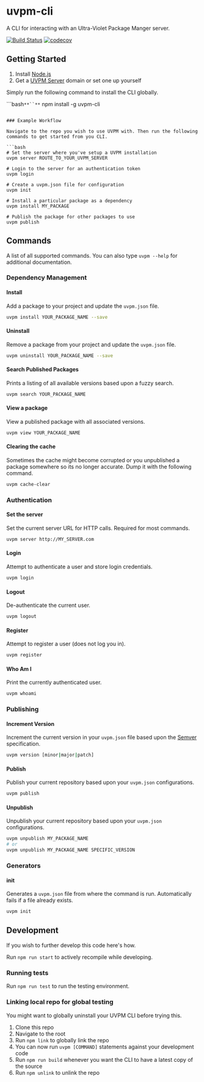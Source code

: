 # uvpm-cli

A CLI for interacting with an Ultra-Violet Package Manger server.

[![Build Status](https://travis-ci.org/ashblue/uvpm-cli.svg?branch=master)](https://travis-ci.org/ashblue/uvpm-cli)
[![codecov](https://codecov.io/gh/ashblue/uvpm-cli/branch/master/graph/badge.svg)](https://codecov.io/gh/ashblue/uvpm-cli)

## Getting Started

1. Install [Node.js](https://nodejs.org)
1. Get a [UVPM Server](https://github.com/ashblue/uvpm-server) domain or set one up yourself

Simply run the following command to install the CLI globally.

```bash`**``**`
npm install -g uvpm-cli
```

### Example Workflow

Navigate to the repo you wish to use UVPM with. Then run the following commands to get started from you CLI.

```bash
# Set the server where you've setup a UVPM installation
uvpm server ROUTE_TO_YOUR_UVPM_SERVER

# Login to the server for an authentication token
uvpm login

# Create a uvpm.json file for configuration
uvpm init

# Install a particular package as a dependency
uvpm install MY_PACKAGE

# Publish the package for other packages to use
uvpm publish
```

## Commands

A list of all supported commands. You can also type `uvpm --help` for additional documentation.

### Dependency Management

#### Install

Add a package to your project and update the `uvpm.json` file.

```bash
uvpm install YOUR_PACKAGE_NAME --save
```

#### Uninstall

Remove a package from your project and update the `uvpm.json` file.

```bash
uvpm uninstall YOUR_PACKAGE_NAME --save
```

#### Search Published Packages

Prints a listing of all available versions based upon a fuzzy search.

```bash
uvpm search YOUR_PACKAGE_NAME
```

#### View a package

View a published package with all associated versions.

```bash
uvpm view YOUR_PACKAGE_NAME
```

#### Clearing the cache

Sometimes the cache might become corrupted or you unpublished a package somewhere so its no longer accurate.
Dump it with the following command.

```bash
uvpm cache-clear
```

### Authentication

#### Set the server

Set the current server URL for HTTP calls. Required for most commands.

```bash
uvpm server http://MY_SERVER.com
```

#### Login

Attempt to authenticate a user and store login credentials.

```bash
uvpm login
```

#### Logout

De-authenticate the current user.

```bash
uvpm logout
```

#### Register

Attempt to register a user (does not log you in).

```bash
uvpm register
```

#### Who Am I

Print the currently authenticated user.

```bash
uvpm whoami
```

### Publishing

#### Increment Version

Increment the current version in your `uvpm.json` file based upon the [Semver](https://semver.org/) specification.

```bash
uvpm version [minor|major|patch]
```

#### Publish

Publish your current repository based upon your `uvpm.json` configurations.

```bash
uvpm publish
```

#### Unpublish

Unpublish your current repository based upon your `uvpm.json` configurations.

```bash
uvpm unpublish MY_PACKAGE_NAME
# or
uvpm unpublish MY_PACKAGE_NAME SPECIFIC_VERSION
```

### Generators

#### init

Generates a `uvpm.json` file from where the command is run. Automatically fails if a file already exists.

```bash
uvpm init
```

## Development

If you wish to further develop this code here's how.

Run `npm run start` to actively recompile while developing.

### Running tests

Run `npm run test` to run the testing environment.

### Linking local repo for global testing

You might want to globally uninstall your UVPM CLI before trying this.

1. Clone this repo
1. Navigate to the root
1. Run `npm link` to globally link the repo
1. You can now run `uvpm [COMMAND]` statements against your development code
1. Run `npm run build` whenever you want the CLI to have a latest copy of the source
1. Run `npm unlink` to unlink the repo
